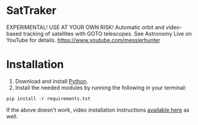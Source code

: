 # SatTraker
EXPERIMENTAL!  USE AT YOUR OWN RISK! Automatic orbit and video-based tracking of satellites with GOTO telescopes.  See Astronomy Live on YouTube for details.
https://www.youtube.com/messierhunter

# Installation
1. Download and install [Python](https://www.python.org/downloads/).
2. Install the needed modules by running the following in your terminal:
```
pip install -r requirements.txt
```

If the above doesn't work, video installation instructions [available here](https://www.youtube.com/watch?v=_gjCwJrkiAU) as well.